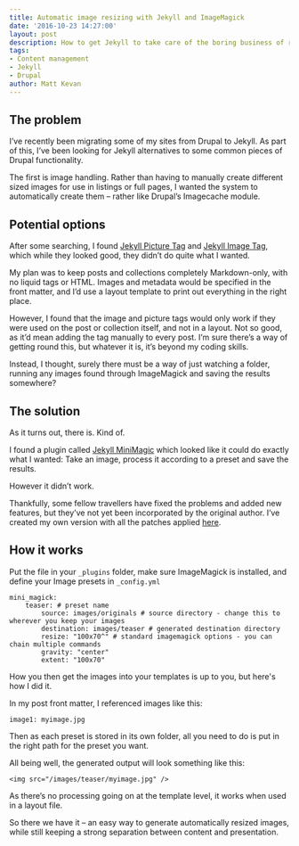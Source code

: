 ```yaml
---
title: Automatic image resizing with Jekyll and ImageMagick
date: '2016-10-23 14:27:00'
layout: post
description: How to get Jekyll to take care of the boring business of resizing and cropping images.
tags:
- Content management
- Jekyll
- Drupal
author: Matt Kevan
---
```

## The problem
I’ve recently been migrating some of my sites from Drupal to Jekyll. As part of this, I’ve been looking for Jekyll alternatives to some common pieces of Drupal functionality.

The first is image handling. Rather than having to manually create different sized images for use in listings or full pages, I wanted the system to automatically create them – rather like Drupal’s Imagecache module.

## Potential options

After some searching, I found [Jekyll Picture Tag](https://github.com/robwierzbowski/jekyll-picture-tag) and [Jekyll Image Tag](https://github.com/robwierzbowski/jekyll-image-tag), which while they looked good, they didn’t do quite what I wanted.

My plan was to keep posts and collections completely Markdown-only, with no liquid tags or HTML. Images and metadata would be specified in the front matter, and I’d use a layout template to print out everything in the right place. 

However, I found that the image and picture tags would only work if they were used on the post or collection itself, and not in a layout. Not so good, as it’d mean adding the tag manually to every post. I’m sure there’s a way of getting round this, but whatever it is, it’s beyond my coding skills.

Instead, I thought, surely there must be a way of just watching a folder, running any images found through ImageMagick and saving the results somewhere? 

## The solution

As it turns out, there is. Kind of. 

I found a plugin called [Jekyll MiniMagic](https://github.com/zroger/jekyll-minimagick) which looked like it could do exactly what I wanted: Take an image, process it according to a preset and save the results. 

However it didn’t work. 

Thankfully, some fellow travellers have fixed the problems and added new features, but they’ve not yet been incorporated by the original author. I’ve created my own version with all the patches applied [here](https://github.com/MattKevan/Jekyll-MiniMagick-new).

## How it works
Put the file in your `_plugins` folder, make sure ImageMagick is installed, and define your Image presets in `_config.yml`

```
mini_magick:
    teaser: # preset name
        source: images/originals # source directory - change this to wherever you keep your images
        destination: images/teaser # generated destination directory
        resize: "100x70^" # standard imagemagick options - you can chain multiple commands
        gravity: "center"
        extent: "100x70"        
```

How you then get the images into your templates is up to you, but here's how I did it.

In my post front matter, I referenced images like this:

`image1: myimage.jpg`

Then as each preset is stored in its own folder, all you need to do is put in the right path for the preset you want.

All being well, the generated output will look something like this:

```
<img src="/images/teaser/myimage.jpg" /> 
```

As there’s no processing going on at the template level, it works when used in a layout file.

So there we have it – an easy way to generate automatically resized images, while still keeping a strong separation between content and presentation.